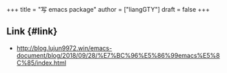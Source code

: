 +++
title = "写 emacs package"
author = ["liangGTY"]
draft = false
+++

## Link {#link}

-   <http://blog.lujun9972.win/emacs-document/blog/2018/09/28/%E7%BC%96%E5%86%99emacs%E5%8C%85/index.html>
